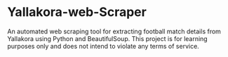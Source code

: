 # Yallakora-web-Scraper
An automated web scraping tool for extracting football match details from Yallakora using Python and BeautifulSoup. This project is for learning purposes only and does not intend to violate any terms of service.
